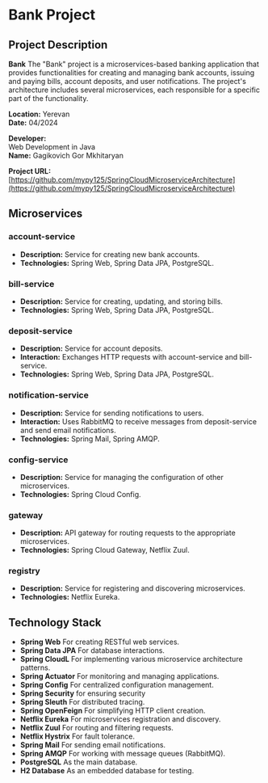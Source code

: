 # Bank Project

## Project Description

**Bank** The "Bank" project is a microservices-based banking application that provides functionalities for creating and managing bank accounts, issuing and paying bills, account deposits, and user notifications. The project's architecture includes several microservices, each responsible for a specific part of the functionality.

**Location:** Yerevan  
**Date:** 04/2024

**Developer:**  
Web Development in Java  
**Name:** Gagikovich Gor Mkhitaryan

**Project URL:** [https://github.com/mypy125/SpringCloudMicroserviceArchitecture](https://github.com/mypy125/SpringCloudMicroserviceArchitecture)

## Microservices

### account-service

- **Description:** Service for creating new bank accounts.
- **Technologies:** Spring Web, Spring Data JPA, PostgreSQL.

### bill-service

- **Description:** Service for creating, updating, and storing bills.
- **Technologies:** Spring Web, Spring Data JPA, PostgreSQL.

### deposit-service

- **Description:** Service for account deposits.
- **Interaction:** Exchanges HTTP requests with account-service and bill-service.
- **Technologies:** Spring Web, Spring Data JPA, PostgreSQL.

### notification-service

- **Description:** Service for sending notifications to users.
- **Interaction:** Uses RabbitMQ to receive messages from deposit-service and send email notifications.
- **Technologies:** Spring Mail, Spring AMQP.

### config-service

- **Description:** Service for managing the configuration of other microservices.
- **Technologies:** Spring Cloud Config.

### gateway

- **Description:** API gateway for routing requests to the appropriate microservices.
- **Technologies:** Spring Cloud Gateway, Netflix Zuul.

### registry

- **Description:** Service for registering and discovering microservices.
- **Technologies:** Netflix Eureka.

## Technology Stack

- **Spring Web** For creating RESTful web services.
- **Spring Data JPA** For database interactions.
- **Spring CloudL** For implementing various microservice architecture patterns.
- **Spring Actuator** For monitoring and managing applications.
- **Spring Config** For centralized configuration management.
- **Spring Security** for ensuring security
- **Spring Sleuth** For distributed tracing.
- **Spring OpenFeign** For simplifying HTTP client creation.
- **Netflix Eureka** For microservices registration and discovery.
- **Netflix Zuul** For routing and filtering requests.
- **Netflix Hystrix** For fault tolerance.
- **Spring Mail** For sending email notifications.
- **Spring AMQP** For working with message queues (RabbitMQ).
- **PostgreSQL** As the main database.
- **H2 Database** As an embedded database for testing.